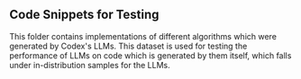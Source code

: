 ## Code Snippets for Testing

This folder contains implementations of different algorithms which were generated by Codex's LLMs. This dataset is used for testing the performance of LLMs on code which is generated by them itself, which falls under in-distribution samples for the LLMs.
